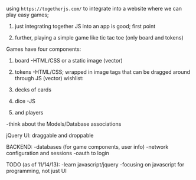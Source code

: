 using `https://togetherjs.com/` to integrate into a website where we can play easy games;

1. just integrating together JS into an app is good; first point

2. further, playing a simple game like tic tac toe (only board and tokens)

Games have four components:
1. board -HTML/CSS or a static image (vector)
2. tokens -HTML/CSS; wrapped in image tags that can be dragged around through JS (vector)
wishlist:
3. decks of cards
4. dice -JS

5. and players

-think about the Models/Database associations

jQuery UI: draggable and droppable

BACKEND:
-databases (for game components, user info)
-network configuration and sessions
-oauth to login

TODO (as of 11/14/13):
-learn javascript/jquery
  -focusing on javascript for programming, not just UI